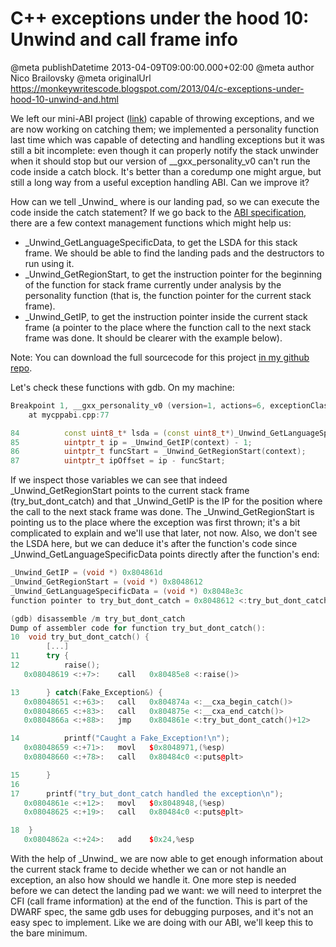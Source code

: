 # C++ exceptions under the hood 10: Unwind and call frame info

@meta publishDatetime 2013-04-09T09:00:00.000+02:00
@meta author Nico Brailovsky
@meta originalUrl https://monkeywritescode.blogspot.com/2013/04/c-exceptions-under-hood-10-unwind-and.html

We left our mini-ABI project ([link](https://github.com/nicolasbrailo/cpp_exception_handling_abi/tree/master/abi_v03)) capable of throwing exceptions, and we are now working on catching them; we implemented a personality function last time which was capable of detecting and handling exceptions but it was still a bit incomplete: even though it can properly notify the stack unwinder when it should stop but our version of \_\_gxx\_personality\_v0 can't run the code inside a catch block. It's better than a coredump one might argue, but still a long way from a useful exception handling ABI. Can we improve it?

How can we tell \_Unwind\_ where is our landing pad, so we can execute the code inside the catch statement? If we go back to the [ABI specification](md_blog/youfoundadeadlink.md), there are a few context management functions which might help us:

* \_Unwind\_GetLanguageSpecificData, to get the LSDA for this stack frame. We should be able to find the landing pads and the destructors to run using it.
* \_Unwind\_GetRegionStart, to get the instruction pointer for the beginning of the function for stack frame currently under analysis by the personality function (that is, the function pointer for the current stack frame).
* \_Unwind\_GetIP, to get the instruction pointer inside the current stack frame (a pointer to the place where the function call to the next stack frame was done. It should be clearer with the example below).

Note: You can download the full sourcecode for this project [in my github repo](https://github.com/nicolasbrailo/cpp_exception_handling_abi/tree/master/abi_v04).

Let's check these functions with gdb. On my machine:

```c++
Breakpoint 1, __gxx_personality_v0 (version=1, actions=6, exceptionClass=134515400, unwind_exception=0x804a060, context=0xbffff0f0)
    at mycppabi.cpp:77

84	        const uint8_t* lsda = (const uint8_t*)_Unwind_GetLanguageSpecificData(context);
85	        uintptr_t ip = _Unwind_GetIP(context) - 1;
86	        uintptr_t funcStart = _Unwind_GetRegionStart(context);
87	        uintptr_t ipOffset = ip - funcStart;
```

If we inspect those variables we can see that indeed \_Unwind\_GetRegionStart points to the current stack frame (try\_but\_dont\_catch) and that \_Unwind\_GetIP is the IP for the position where the call to the next stack frame was done. The \_Unwind\_GetRegionStart is pointing us to the place where the exception was first thrown; it's a bit complicated to explain and we'll use that later, not now. Also, we don't see the LSDA here, but we can deduce it's after the function's code since \_Unwind\_GetLanguageSpecificData points directly after the function's end:

```c++
_Unwind_GetIP = (void *) 0x804861d
_Unwind_GetRegionStart = (void *) 0x8048612
_Unwind_GetLanguageSpecificData = (void *) 0x8048e3c
function pointer to try_but_dont_catch = 0x8048612 <:try_but_dont_catch()>

(gdb) disassemble /m try_but_dont_catch
Dump of assembler code for function try_but_dont_catch():
10	void try_but_dont_catch() {
        [...]
11	    try {
12	        raise();
   0x08048619 <:+7>:	call   0x80485e8 <:raise()>

13	    } catch(Fake_Exception&) {
   0x08048651 <:+63>:	call   0x804874a <:__cxa_begin_catch()>
   0x08048665 <:+83>:	call   0x804875e <:__cxa_end_catch()>
   0x0804866a <:+88>:	jmp    0x804861e <:try_but_dont_catch()+12>

14	        printf("Caught a Fake_Exception!\n");
   0x08048659 <:+71>:	movl   $0x8048971,(%esp)
   0x08048660 <:+78>:	call   0x80484c0 <:puts@plt>

15	    }
16
17	    printf("try_but_dont_catch handled the exception\n");
   0x0804861e <:+12>:	movl   $0x8048948,(%esp)
   0x08048625 <:+19>:	call   0x80484c0 <:puts@plt>

18	}
   0x0804862a <:+24>:	add    $0x24,%esp
```

With the help of \_Unwind\_ we are now able to get enough information about the current stack frame to decide whether we can or not handle an exception, an also how should we handle it. One more step is needed before we can detect the landing pad we want: we will need to interpret the CFI (call frame information) at the end of the function. This is part of the DWARF spec, the same gdb uses for debugging purposes, and it's not an easy spec to implement. Like we are doing with our ABI, we'll keep this to the bare minimum.

